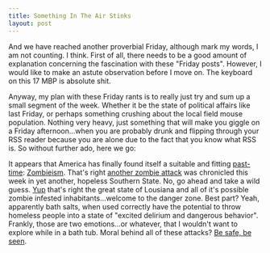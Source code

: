 ```yaml
---
title: Something In The Air Stinks
layout: post
---
```


And we have reached another proverbial Friday, although mark my
words, I am not counting. I think. First of all, there needs to be a
good amount of explanation concerning the fascination with these "Friday
posts". However, I would like to make an astute observation before I move on. The
keyboard on this 17 MBP is absolute shit.

Anyway, my plan with these Friday rants is to really just try and sum up
a small segment of the week. Whether it be the state of political
affairs like last Friday, or perhaps something crushing about the local
field mouse population. Nothing very heavy, just something that will
make you giggle on a Friday afternoon...when you are probably
drunk and flipping through your RSS reader because you are alone due to
the fact that you know what RSS is. So without further ado, here we go:

It appears that America has finally found itself a suitable and fitting
[past-time][4]: [Zombieism][1]. That's right [another zombie attack][2] was
chronicled this week in yet another, hopeless Southern State. No, go
ahead and take a wild guess. [Yup][3] that's right the great state of
Lousiana and all of it's possible zombie infested inhabitants...welcome
to the danger zone. Best part? Yeah, apparently bath salts, when used
correctly have the potential to throw homeless people into a state of
"excited delirium and dangerous behavior". Frankly, those are two
emotions...or whatever, that I wouldn't want to explore while in a bath
tub. Moral behind all of these attacks? [Be safe, be seen][5].

[1]: http://www.wwl.com/Louisiana-man-accused-of-biting---a-chunk-of-the-v/13347809
[2]: http://youtu.be/4awVqRr1eCo
[3]: http://youtu.be/8vuZ8jSVNUI
[4]: http://www.covered2go.co.uk/_assets/wwf.gif
[5]: http://www.motivationals.org/demotivational-posters/demotivational-poster-7861.jpg
